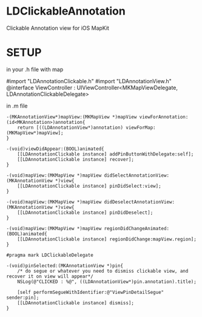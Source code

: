 LDClickableAnnotation
=====================

Clickable Annotation view for iOS MapKit

SETUP
=====

in your .h file with map

 #import "LDAnnotationClickable.h"
 #import "LDAnnotationView.h"
 @interface ViewController : UIViewController<MKMapViewDelegate, LDAnnotationClickableDelegate>

in .m file 


	-(MKAnnotationView*)mapView:(MKMapView *)mapView viewForAnnotation:(id<MKAnnotation>)annotation{
		return [((LDAnnotationView*)annotation) viewForMap:(MKMapView*)mapView];
	}

	-(void)viewDidAppear:(BOOL)animated{
		[[LDAnnotationClickable instance] addPinButtonWithDelegate:self];
		[[LDAnnotationClickable instance] recover];
	}

	-(void)mapView:(MKMapView *)mapView didSelectAnnotationView:(MKAnnotationView *)view{
		[[LDAnnotationClickable instance] pinDidSelect:view];
	}

	-(void)mapView:(MKMapView *)mapView didDeselectAnnotationView:(MKAnnotationView *)view{
		[[LDAnnotationClickable instance] pinDidDeselect];
	}

	-(void)mapView:(MKMapView *)mapView regionDidChangeAnimated:(BOOL)animated{
		[[LDAnnotationClickable instance] regionDidChange:mapView.region];
	}

	#pragma mark LDClickableDelegate

	-(void)pinSelected:(MKAnnotationView *)pin{
		/* do segue or whatever you need to dismiss clickable view, and recover it on view will appear*/
		NSLog(@"CLICKED : %@", ((LDAnnotationView*)pin.annotation).title);
		
		[self performSegueWithIdentifier:@"ViewPinDetailSegue" sender:pin];
		[[LDAnnotationClickable instance] dismiss];
	}
